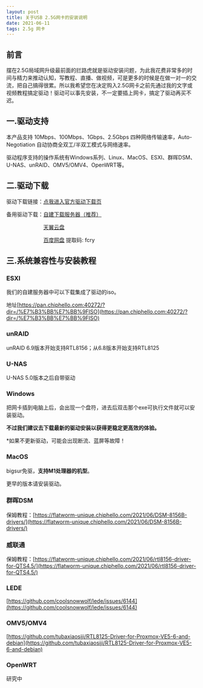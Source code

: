 ```yaml
---
layout: post
title: 关于USB 2.5G网卡的安装说明
date: 2021-06-11
tags: 2.5g 网卡
---
```


## 前言
摆在2.5G局域网升级最前面的拦路虎就是驱动安装问题，为此我花费非常多的时间与精力来推动认知，写教程、直播、做视频，可是更多的时候是在做一对一的交流，把自己搞得很累。所以我希望您在决定购入2.5G网卡之前先通过我的文字或视频教程搞定驱动！驱动可以事先安装，不一定要插上网卡，搞定了驱动再买不迟。
 
## 一.驱动支持

本产品支持 10Mbps、100Mbps、1Gbps、2.5Gbps 四种网络传输速率，Auto-Negotiation 自动协商全双工/半双工模式与网络速率。

驱动程序支持的操作系统有Windows系列、Linux、MacOS、ESXI、群晖DSM、U-NAS、unRAID、OMV5/OMV4、OpenWRT等。

## 二.驱动下载

驱动下载链接：[点我进入官方驱动下载页](https://www.realtek.com/zh-tw/component/zoo/category/network-interface-controllers-10-100-1000m-gigabit-ethernet-usb-3-0-software)

备用驱动下载：[自建下载服务器（推荐）](https://pan.chiphello.com:40272/?dir=/驱动/RTL8156)

&emsp;&emsp;&emsp;&emsp;&emsp;&emsp;&emsp;[天翼云盘](https://cloud.189.cn/t/qYrUZ3umAZNz)

&emsp;&emsp;&emsp;&emsp;&emsp;&emsp;&emsp;[百度网盘](https://pan.baidu.com/s/1sH0dRXGvS7Ci3E09E-NYHQ) 提取码: fcry 

## 三.系统兼容性与安装教程

### ESXI
我们的自建服务器中可以下载集成了驱动的iso。

地址[https://pan.chiphello.com:40272/?dir=/%E7%B3%BB%E7%BB%9FISO](https://pan.chiphello.com:40272/?dir=/%E7%B3%BB%E7%BB%9FISO)

### unRAID
unRAID 6.9版本开始支持RTL8156；从6.8版本开始支持RTL8125

### U-NAS
U-NAS 5.0版本之后自带驱动

### Windows
把网卡插到电脑上后，会出现一个盘符，进去后双击那个exe可执行文件就可以安装驱动。

**不过我们建议去下载最新的驱动安装以获得更稳定更高效的体验。**

*如果不更新驱动，可能会出现断流、蓝屏等故障！

### MacOS 
bigsur免驱，**支持M1处理器的机型**。

更早的版本请安装驱动。

### 群晖DSM
保姆教程：[https://flatworm-unique.chiphello.com/2021/06/DSM-8156B-drivers/](https://flatworm-unique.chiphello.com/2021/06/DSM-8156B-drivers/)

### 威联通
保姆教程：[https://flatworm-unique.chiphello.com/2021/06/rtl8156-driver-for-QTS4.5/](https://flatworm-unique.chiphello.com/2021/06/rtl8156-driver-for-QTS4.5/)

### LEDE 
[https://github.com/coolsnowwolf/lede/issues/6144](https://github.com/coolsnowwolf/lede/issues/6144)

### OMV5/OMV4 
[https://github.com/tubaxiaosiji/RTL8125-Driver-for-Proxmox-VE5-6-and-debian](https://github.com/tubaxiaosiji/RTL8125-Driver-for-Proxmox-VE5-6-and-debian)

### OpenWRT
研究中

